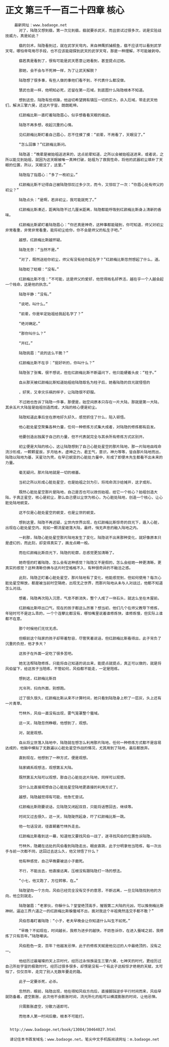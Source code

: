 # 正文 第三千一百二十四章 核心
        最新网址：www.badaoge.net
          对了，陆隐又想到翡，第一次见到翡，翡就要杀武天，而且尝试过很多次，说是实验战技威力，真是如此？
      
          翡的剑术，陆隐看到过，就在武学天穹内，来自神鹰抓捕舰鱼，翡不应该可以看到武学天穹，哪怕帝穹用尽手段，也不应该能窥探到武天的武学天穹，那是一种理解，不可能被剥夺。
      
          翡若真是看到了，很有可能是武天愿意让她看到，甚至提点过她。
      
          那她，会不会与不死神一样，为了让武天解脱？
      
          陆隐想了很多事，有些人做的事他们看不到，不代表什么都没做。
      
          慧武也是一样，他明知必死，还留在第一厄域，到底图什么陆隐根本不知道。
      
          想到这些，陆隐有些烦躁，他迫切希望拥有镇压一切的实力，杀入厄域，带走武天他们，解决三擎六昊，还这片宇宙，朗朗乾坤。
      
          红颜梅比斯一直盯着陆隐眉心，似乎想看看天眼的痕迹。
      
          陆隐不再多想，收起沉重的心情。
      
          见红颜梅比斯盯着自己眉心，忍不住摸了摸：“前辈，不用看了，天眼没了。”
      
          “怎么回事？”红颜梅比斯问。
      
          陆隐道：“晚辈是被始祖送进来的，这点前辈知道，之所以会被始祖送进来，或者说，之所以能见到始祖，就因为这天眼被唯一真神打破，始祖为了救我性命，将他的武器初尘填补了天眼的位置，所以，天眼没了，这里。”
      
          陆隐指了指眉心：“多了一枚初尘。”
      
          红颜梅比斯不记得自己被陆隐惊叹过多少次，而今，又惊叹了一次：“你眉心处有师父的初尘？”
      
          陆隐点头：“是啊，若非初尘，我可能就死了。”
      
          红颜梅比斯凑近，距离陆隐不过几厘米距离，陆隐都能呼吸到红颜梅比斯身上清新的香味。
      
          红颜梅比斯紧盯着陆隐眉心：“你还真是神奇，这种事都能碰到，你可知道，师父对初尘非常看重，非常非常看重，能将初尘给你，你不会是师父的私生子吧。”
      
          越想，红颜梅比斯越怀疑。
      
          陆隐无奈：“当然不是。”
      
          “对了，既然送给你初尘，师父有没有给你起名字？”红颜梅比斯忽然想起了什么，道。
      
          陆隐眨了眨眼：“没有。”
      
          红颜梅比斯不信：“不可能，这是师父的爱好，他觉得贱名好养活，越在乎一个人越会起一个贱命，这是他的执念。”
      
          陆隐平静：“没有。”
      
          “说吧，叫什么。”
      
          “前辈，你是牟定始祖给我起名字了？”
      
          “绝对确定。”
      
          “那你叫什么？”
      
          “开红。”
      
          陆隐挑眉：“说的这么干脆？”
      
          红颜梅比斯不在乎：“挺好听的，你叫什么？”
      
          陆隐张了张嘴，很不想说，但在红颜梅比斯不断逼问下，他只能硬着头皮：“柱子。”
      
          自从那天被红颜梅比斯知道始祖给陆隐取名为柱子后，她看陆隐的目光就怪怪的
      
          ，好笑，又幸灾乐祸的样子，让陆隐很不舒服。
      
          不过她也告诉了陆隐一件事，那便是，始空间原本只存在一片大陆，那就是第一大陆，其余五片大陆皆是始祖创造而成，大陆的核心便是初尘。
      
          陆隐知道此事后坐在原地好久好久，感觉抓住了什么，陷入顿悟。
      
          他心脏处星空聚集各种力量，任何一种修炼方式集大成者，对陆隐的修炼都有启发。
      
          他要创造出独属于自己的力量，但不代表就完全与其余所有修炼方式区别开。
      
          初尘便是大陆的核心，这让陆隐想到了自己心脏处星空的那片陆地，那一片陆地由戏命流沙形成，一颗颗星辰，岁月枯木，虚神之力，君王气，意识，神力等等，皆自那片陆地而出，陆隐以陆地为基，天星功为壳，在早已蜕变的心脏处力量中，形成了即便木先生都看不出未来的力量。
      
          毫无疑问，那片陆地就是一切的根基。
      
          当初之所以形成心脏处星空，也是始祖之剑为引，将戏命流沙给摊开，这才成形。
      
          既然心脏处星空那片是陆地，自己是否也可以效仿始祖，给它一个核心？始祖创造大陆，于真正星空，核心是初尘，那么自己便以尘世为核心，为心脏处陆地，创造一个核心，让心脏处陆地蜕变。
      
          这不仅是心脏处星空的蜕变，也是尘世的蜕变。
      
          想到这里，陆隐不再迟疑，尘世内世界出现，在红颜梅比斯惊奇的目光下，遁入心脏，出现在心脏处星空内，宛如一颗流星砸落大陆，最终，悄无声息的融入陆地之内。
      
          一刹那，陆隐心脏处星空那片陆地发生了变化，陆隐说不出来那种变化，就好像原本只是虚幻的，而此刻，却变得真实了，画龙点睛一般。
      
          而在红颜梅比斯目光下，陆隐的轮廓，总感觉更加清晰了。
      
          她奇怪的盯着陆隐，怎么会有这种感觉？陆隐又不是假的，怎么会给她一种更清晰，更真实的感觉？这种清晰仿佛与这片时空格格不入，有种很奇异的不融洽之感。
      
          此刻，陆隐正盯着心脏处星空，那片陆地有了变化，他能感觉到，但如何使用？每次心脏处星空释放，都是被当前时空隔绝，出现无之世界，而那片陆地从未与人对战过，他都不知道怎么对战。
      
          想着，陆隐再次陷入沉思，气息不断消失，整个人成了一块石头，就这么坐在木屋前。
      
          红颜梅比斯呼出口气，现在的孩子都这么厉害？想当初，他们几个在师父教导下修炼，年轻时可不是这么乖的，一个个连攀比都没有，哪怕嘴里说着谁修炼快，谁修炼慢，但实际上谁都不在意。
      
          那个时候他们无忧无虑。
      
          但眼前这个陆家的孩子却带着愁容，尽管笑着说话，但红颜梅比斯看得出，此子背负了沉重的负担，他才多大？
      
          这孩子在外面一定吃了很多苦吧。
      
          她无法帮陆隐修炼，只能将自己知道的说出来，能提点就提点，真正可以做的，就是将风伯留下，给这孩子当陪练，不管如何，风伯都不能走，一定是陪练。
      
          想到这，红颜梅比斯目
      
          光冷冽，扫向外面，别想跑。
      
          过了很久很久，红颜梅比斯从来不计算时间，她只看到陆隐身上积了一层灰，头上还有一片青草。
      
          竹林外，风伯一直没有出现，雾气笼罩整个蜃域。
      
          这一天，陆隐忽然睁眼，他想到了，观想。
      
          对，就是观想。
      
          自从将尘世落入陆地中，陆隐就在想怎么利用那片陆地，任何一种修炼方式都不是容易达成的，他脑中模拟了无数遍以心脏处星空作战的情况，尤其用到了陆地，最后都放弃。
      
          直到现在，他想到了一种方式，便是观想。
      
          陆家嫡系观想法，观想第五大陆。
      
          既然第五大陆可以观想，那自己心脏处这片陆地，同样可以观想。
      
          没什么比直接观想自己心脏处星空陆地更直接的利用方式了。
      
          越想，陆隐越觉得有可能，他急忙尝试。
      
          红颜梅比斯刚要说话，见陆隐又闭起双目，只能将话憋回去，继续等。
      
          时间又过去很久，这一天，陆隐陡然起身，吓了红颜梅比斯一跳。
      
          他一句话没说，径直朝着竹林外走去。
      
          红颜梅比斯看到这一幕，知道他又要找风伯一战了，遂寻找风伯的位置告诉陆隐。
      
          竹林外，隐藏在远处的风伯看到陆隐走出，眼皮直跳，此子分明拿他当陪练，每一次出手与前一次都不同，这回过去这么久，他又领悟了什么？
      
          他有种感觉，自己早晚要被这小子磨死。
      
          不行，不能出去，他直接远离，压根没有跟陆隐打一场的想法。
      
          “小七，他又跑了，方位转移，在…”
      
          陆隐望向一个方向，风伯已经完全没有交手的意思，不断远离，一旦见陆隐找到他的方向，他立刻就走。
      
          陆隐皱眉：“老家伙，你躲什么？堂堂绝顶高手，摧毁第二大陆的元凶，可以推倒梅比斯神树，逼迫三界六道之一的红颜梅比斯躲蜃域不出，面对我这个半祖竟然连交手都不敢？”
      
          风伯怨毒盯着陆隐：“小子，老夫早晚会让你知道什么叫生不如死。”
      
          “早晚？不如现在，时间越长，我修为进步的越快，不妨告诉你，在进入蜃域之前，我修炼了只有百年。”陆隐嘲讽。
      
          风伯脸色一变，百年？他越发忌惮，此子的修炼天赋是他见过的人中最绝顶的，没有之一。
      
          他经历过最璀璨的天上宗时代，经历过永恒族诞生三擎六昊，七神天的时代，更经历过自己所处宇宙的极致时代，经历过很多很多，却愣是没有一个有此子这般惊才绝艳的天赋，太可怕了，仅仅百年，走完了别人无数年要走的路。
      
          此子一定要杀死，必杀。
      
          忽然的，眼前，陆隐出现，他在得知风伯方向后，直接脚踩逆步平行时间而来，风伯早就防备着，虚空膨胀，此次他不会膨胀时间，流光所化的船可以横渡膨胀的时间，让他忌惮。
      
          只需膨胀虚空，分散力道即可。
      
          而他本人第一时间后撤，根本不可能打。
      
      
      http://www.badaoge.net/book/13084/30464027.html
      
      请记住本书首发域名：www.badaoge.net。笔尖中文手机版阅读网址：m.badaoge.net
